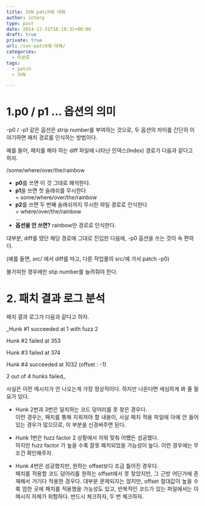 ```yaml
---
title: SVN patch에 대해
author: interp
type: post
date: 2014-12-31T16:19:31+00:00
draft: true
private: true
url: /svn-patch에-대해/
categories:
  - 미분류
tags:
  - patch
  - SVN

---
```

# 1.p0 / p1 &#8230; 옵션의 의미

-p0 / -p1 같은 옵션은 strip number를 부여하는 것으로, 두 옵션의 차이를 간단히 이야기하면 패치 경로를 인식하는 방법이다.
  
예를 들어, 패치를 해야 하는 diff 파일에 나타난 인덱스(Index) 경로가 다음과 같다고 하자.

/some/where/over/the/rainbow 

<ul style="list-style-type: disc;">
  <li>
    <b>p0</b>를 쓰면 이 것 그대로 해석한다.
  </li>
  <li>
    <b>p1</b>을 쓰면 첫 슬래쉬를 무시한다 <br />= some/where/over/the/rainbow
  </li>
  <li>
    <b>p2</b>를 쓰면 두 번째 슬래쉬까지 무시한 파일 경로로 인식한다 <br />= where/over/the/rainbow<br /> &#8230;
  </li>
  <li>
    <b>옵션을 안 쓰면?</b> rainbow만 경로로 인식한다.
  </li>
</ul>

대부분, diff를 땄던 해당 경로에 그대로 진입한 다음에, -p0 옵션을 쓰는 것이 속 편하다.
  
(예를 들면, src/ 에서 diff를 따고, 다른 작업물의 src/에 가서 patch -p0)
  
불가피한 경우에만 stip number를 늘려줘야 한다.&nbsp;

# 2. 패치 결과 로그 분석

패치 결과 로그가 다음과 같다고 하자.

_Hunk #1 succeeded at 1 with fuzz 2
  
  
Hunk #2 failed at 353
  
  
Hunk #3 failed at 374
  
  
Hunk #4 succeeded at 1032 (offset : -1)
  
  
2 out of 4 hunks failed_ 

<p style="text-align: justify;">
  사실은 이런 메시지가 안 나오는게 가장 정상적이다. 하지만 나온다면 세심하게 봐 줄 필요가 있다.
</p>

<ul style="list-style-type: disc;">
  <li>
    <p style="text-align: justify;">
      Hunk 2번과 3번은 일치하는 코드 덩어리를 못 찾은 경우다.<br /> 이런 경우는, 패치를 통해 지워져야 할 내용이, 사실 패치 적용 파일에 아예 안 들어있는 경우가 많으므로, 이 부분을 신경써주면 된다.
    </p>
  </li>
  
  <li>
    <p style="text-align: justify;">
      Hunk 1번은 fuzz factor 2 상황에서 끼워 맞춰 어쨌든 성공했다.<br /> 하지만 fuzz factor 가 높을 수록 잘못 패치되었을 가능성이 높다. 이런 경우에는 무조건 확인해주자.
    </p>
  </li>
  
  <li>
    <p style="text-align: justify;">
      Hunk 4번은 성공했지만, 원하는 offset보다 조금 틀어진 경우다.<br /> 패치를 적용할 코드 덩어리를 원하는 offset에서 못 찾았지만, 그 근방 어딘가에 존재해서 거기다 적용한 경우다. 대부분 문제되지는 않지만, offset 절대값이 높을 수록 엄한 곳에 패치를 적용했을 가능성도 있고, 반복적인 코드가 있는 파일에서는 이 메시지 자체가 위험하다. 반드시 체크하자, 두 번 체크하자.
    </p>
  </li>
</ul>